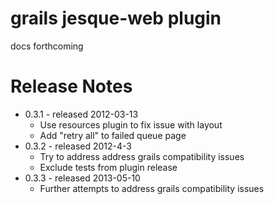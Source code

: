 grails jesque-web plugin
========================

docs forthcoming

Release Notes
=============

* 0.3.1 - released 2012-03-13
    * Use resources plugin to fix issue with layout
    * Add "retry all" to failed queue page
* 0.3.2 - released 2012-4-3
    * Try to address address grails compatibility issues
    * Exclude tests from plugin release
* 0.3.3 - released 2013-05-10
    * Further attempts to address grails compatibility issues